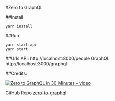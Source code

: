 #Zero to GraphQL

##Install

```
yarn install
```

##Run

```
yarn start:api
yarn start
```

##Urls
API: http://localhost:8000/people
GraphQL http://localhost:3000/graphql

##Credits:

[![Zero to GraphQL in 30 Minutes – video](https://i.ytimg.com/vi/UBGzsb2UkeY/0.jpg)](https://youtu.be/UBGzsb2UkeY)

GitHub Repo [zero-to-graphql](https://github.com/steveluscher/zero-to-graphql)
